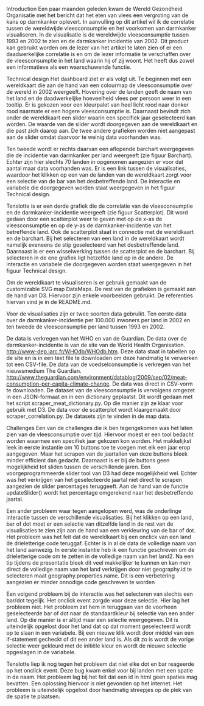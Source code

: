 Introduction
Een paar maanden geleden kwam de Wereld Gezondheid Organisatie met het bericht dat het eten van vlees een vergroting van de kans op darmkanker oplevert. In aanvulling op dit artikel wil ik de correlatie tussen de wereldwijde vleesconsumptie en het voorkomen van darmkanker visualiseren. In de visualisatie is de wereldwijde vleesconsumptie tussen 1993 en 2002 te zien en de darmkanker incidentie van 2002. Dit product kan gebruikt worden om de lezer van het artikel te laten zien of er een daadwerkelijke correlatie is en om de lezer informatie te verschaffen over de vleesconsumptie in het land waarin hij of zij woont. Het heeft dus zowel een informatieve als een waarschuwende functie.

Technical design
Het dashboard ziet er als volgt uit. Te beginnen met een wereldkaart die aan de hand van een colourmap de vleesconsumptie over de wereld in 2002 weergeeft. Hovering over de landen geeft de naam van het land en de daadwerkelijke hoeveelheid vlees per persoon weer in een tooltip. Er is gekozen voor een kleurpalet van heel licht rood naar donker rood naarmate er een hogere vleesconsumptie is. Daarnaast bevindt zich onder de wereldkaart een slider waarin een specifiek jaar geselecteerd kan worden. De waarde van de slider wordt doorgegeven aan de wereldkaart en die past zich daarop aan. De twee andere grafieken worden niet aangepast aan de slider omdat daarvoor te weinig data voorhanden was. 

Ten tweede wordt er rechts daarvan een aflopende barchart weergegeven die de incidentie van darmkanker per land weergeeft (zie figuur Barchart). Echter zijn hier slechts 70 landen in opgenomen aangezien er voor dat aantal maar data voorhanden was. Er is een link tussen de visualisaties, waardoor het klikken op een van de landen van de wereldkaart zorgt voor een selectie van de bar van het desbetreffende land. De interactie en variabele die doorgegeven worden staat weergegeven in het figuur Technical design. 

Tenslotte is er een derde grafiek die de correlatie van de vleesconsumptie en de darmkanker-incidentie weergeeft (zie figuur Scatterplot). Dit word gedaan door een scatterplot weer te geven met op de x-as de vleesconsumptie en op de y-as de darmkanker-incidentie van het betreffende land. Ook de scatterplot staat in connectie met de wereldkaart en de barchart. Bij het selecteren van een land in de wereldkaart wordt namelijk eveneens de stip geselecteerd van het desbetreffende land. Daarnaast is er een wisselwerking tussen de scatterplot en de barchart. Bij selecteren in de ene grafiek ligt hetzelfde land op in de andere. De interactie en variabele die doorgegeven worden staat weergegeven in het figuur Technical design.

Om de wereldkaart te visualiseren is er gebruik gemaakt van de customizable SVG map DataMaps. De rest van de grafieken is gemaakt aan de hand van D3. Hiervoor zijn enkele voorbeelden gebruikt. De referenties hiervan vind je in de README.md.

Voor de visualisaties zijn er twee soorten data gebruikt. Ten eerste data over de darmkanker-incidentie per 100.000 inwoners per land in 2002 en ten tweede de vleesconsumptie per land tussen 1993 en 2002.

De data is verkregen van het WHO en van de Guardian. De data over de darmkanker-incidentie is van de site van de World Health Organisation. http://www-dep.iarc.fr/WHOdb/WHOdb.htm. Deze data staat in tabellen op de site en is in een text file te downloaden om deze handmatig te verwerken tot een CSV-file. De data van de voedselconsumptie is verkregen van het nieuwsmedium The Guardian. http://www.theguardian.com/environment/datablog/2009/sep/02/meat-consumption-per-capita-climate-change. De data was direct in CSV-vorm te downloaden. De dataset van de vleesconsumptie is vervolgens omgezet in een JSON-formaat en in een dictionary geplaatst. Dit wordt gedaan met het script scraper_meat_dictionary.py. Op die manier zijn ze klaar voor gebruik met D3. De data voor de scatterplot wordt klaargemaakt door scraper_correlation.py. De datasets zijn te vinden in de map data.


Challenges
Een van de challenges die ik ben tegengekomen was het laten zien van de vleesconsumptie over tijd. Hiervoor moest er een tool bedacht worden waarmee een specifiek jaar gekozen kon worden. Het makkelijkst leek in eerste instantie om 10 buttons toe te voegen met elk een jaar erop aangegeven. Maar het scrapen van de jaartallen van deze buttons bleek minder efficient dan gedacht. Daarnaast is er bij de buttons geen mogelijkheid tot sliden tussen de verschillende jaren. Een voorgeprogrammeerde slider tool van D3 had deze mogelijkheid wel. Echter was het verkrijgen van het geselecteerde jaartal niet direct te scrapen aangezien de slider percentages teruggeeft. Aan de hand van de functie updateSlider() wordt het percentage omgerekend naar het desbetreffende jaartal.

Een ander probleem waar tegen aangelopen werd, was de onderlinge interactie tussen de verschillende visualisaties. Bij het klikken op een land, bar of dot moet er een selectie van ditzelfde land in de rest van de visualisaties te zien zijn aan de hand van een verkleuring van de bar of dot. Het probleem was het feit dat de wereldkaart bij een onclick van een land de drieletterige code teruggaf. Echter is in al de data de volledige naam van het land aanwezig. In eerste instantie heb ik een functie geschreven om de drieletterige code om te zetten in de volledige  naam van het land2. Na een tip tijdens de presentatie bleek dit veel makkelijker te kunnen en kan men direct de volledige naam van het land verkrijgen door niet geography.id te selecteren maat geography.properties.name. Dit is een verbetering aangezien er minder onnodige code geschreven te worden

Een volgend probleem bij de interactie was het selecteren van slechts een bar/dot tegelijk. Het onclick event zorgde voor deze selectie. Hier lag het probleem niet. Het probleem zat hem in teruggaan van de voorheen geselecteerde bar of dot naar de standaardkleur bij selectie van een ander land. Op die manier is er altijd maar een selectie weergegeven. Dit is uiteindelijk opgelost door het land dat op dat moment geselecteerd wordt op te slaan in een variabele. Bij een nieuwe klik wordt door middel van een if-statement gecheckt of dit een ander land is. Als dit zo is wordt de vorige selectie weer gekleurd met de initiële kleur en wordt de nieuwe selectie opgeslagen in de variabele.

Tenslotte liep ik nog tegen het probleem dat niet elke dot en bar reageerde op het onclick event. Deze bug kwam enkel voor bij landen met een spatie in de naam. Het probleem lag bij het feit dat een id in html geen spaties mag bevatten. Een oplossing hiervoor is niet gevonden op het internet. Het probleem is uiteindelijk opgelost door handmatig streepjes op de plek van de spatie te plaatsen. 
